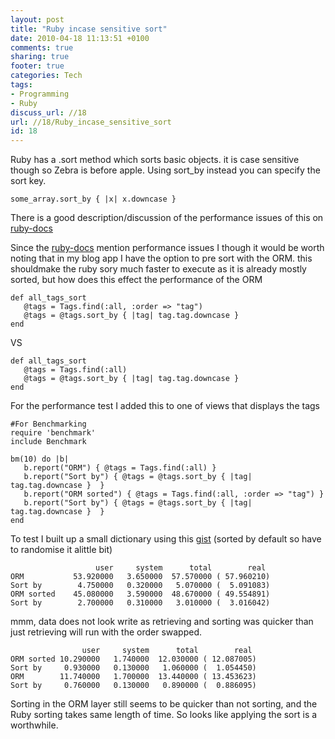 ```yaml
---
layout: post
title: "Ruby incase sensitive sort"
date: 2010-04-18 11:13:51 +0100 
comments: true
sharing: true
footer: true
categories: Tech
tags:
- Programming
- Ruby
discuss_url: //18
url: //18/Ruby_incase_sensitive_sort
id: 18
---
```

Ruby has a .sort method which sorts basic objects. it is case sensitive though so Zebra is before apple. Using sort_by instead you can specify the sort key.

    some_array.sort_by { |x| x.downcase }

There is a good description/discussion of the performance issues of this on [ruby-docs][sort_by]

Since the [ruby-docs][sort_by] mention performance issues I though it would be worth noting  that in my blog app I have the option to pre sort with the ORM. this shouldmake the ruby sory much faster to execute as it is already mostly sorted, but how does this effect the performance of the ORM
 
    def all_tags_sort
       @tags = Tags.find(:all, :order => "tag")
       @tags = @tags.sort_by { |tag| tag.tag.downcase }
    end

VS

    def all_tags_sort
       @tags = Tags.find(:all)
       @tags = @tags.sort_by { |tag| tag.tag.downcase }
    end

For the performance test I added this to one of views that displays the tags

    #For Benchmarking
    require 'benchmark'
    include Benchmark
    
    bm(10) do |b|
       b.report("ORM") { @tags = Tags.find(:all) }
       b.report("Sort by") { @tags = @tags.sort_by { |tag| tag.tag.downcase }  }
       b.report("ORM sorted") { @tags = Tags.find(:all, :order => "tag") }
       b.report("Sort by") { @tags = @tags.sort_by { |tag| tag.tag.downcase }  }
    end
To test I built up a small dictionary using this [gist][gist] (sorted by default so have to randomise it alittle bit)

                       user     system      total        real
    ORM           53.920000   3.650000  57.570000 ( 57.960210)
    Sort by        4.750000   0.320000   5.070000 (  5.091083)
    ORM sorted    45.080000   3.590000  48.670000 ( 49.554891)
    Sort by        2.700000   0.310000   3.010000 (  3.016042)

mmm, data does not look write as retrieving and sorting was quicker than just retrieving will run with the order swapped.

                    user     system      total        real
    ORM sorted 10.290000   1.740000  12.030000 ( 12.087005)
    Sort by     0.930000   0.130000   1.060000 (  1.054450)
    ORM        11.740000   1.700000  13.440000 ( 13.453623)
    Sort by     0.760000   0.130000   0.890000 (  0.886095)

Sorting in the ORM layer still seems to be quicker than not sorting, and the Ruby sorting takes same length of time. So looks like applying the sort is a worthwhile.

[sort_by]: http://ruby-doc.org/core/classes/Enumerable.html#M003120
[gist]: http://gist.github.com/370533
